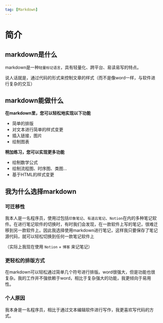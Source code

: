 ```yaml
---
tag: [Markdown]
---
```



# 简介

## markdown是什么
markdown是一种`轻量标记语言`，具有轻量化、跨平台、易读易写的特点。

说人话就是，通过代码的形式来控制文章的样式（而不是像word一样，与软件进行复杂的交互）
## markdown能做什么
**在markdown里，您可以轻松地实现以下功能**

- 简单的排版
- 对文本进行简单的样式变更
- 插入链接，图片
- 绘制图表

**稍加练习，您可以实现更多功能**


- 绘制数学公式
- 绘制流程图、时序图、类图...
- 基于HTML的样式变更
## 我为什么选择markdown

### 可迁移性
我本人是一名程序员，使用过包括`印象笔记`、`有道云笔记`、`Notion`在内的多种笔记软件。在进行笔记软件的切换时，有时我们会发现，在一款软件上写的笔记，很难迁移到另一款软件上。因此我选择使用markdown进行笔记，这样我只要保存了笔记源代码，就可以轻松切换到任何一款笔记软件上

（实际上我现在使用 `Notion` + `博客` 来记笔记）

### 更轻松的排版方式
在markdown可以轻松通过简单几个符号进行排版。word很强大，但是功能也很复杂。我的工作并不强依赖于word，相比于复杂强大的功能，我更倾向于易用性。

### 个人原因
我本身是一名程序员，相比于通过文本编辑软件进行写作，我更喜欢写代码的方式。